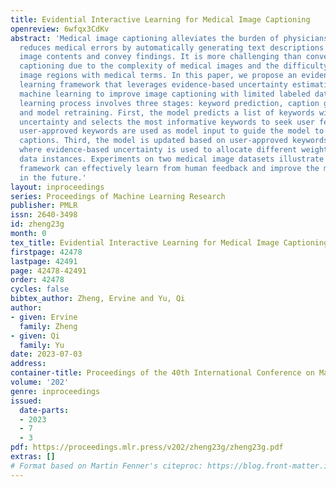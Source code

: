 ```yaml
---
title: Evidential Interactive Learning for Medical Image Captioning
openreview: 6wfqx3CdKv
abstract: 'Medical image captioning alleviates the burden of physicians and possibly
  reduces medical errors by automatically generating text descriptions to describe
  image contents and convey findings. It is more challenging than conventional image
  captioning due to the complexity of medical images and the difficulty of aligning
  image regions with medical terms. In this paper, we propose an evidential interactive
  learning framework that leverages evidence-based uncertainty estimation and interactive
  machine learning to improve image captioning with limited labeled data. The interactive
  learning process involves three stages: keyword prediction, caption generation,
  and model retraining. First, the model predicts a list of keywords with evidence-based
  uncertainty and selects the most informative keywords to seek user feedback. Second,
  user-approved keywords are used as model input to guide the model to generate satisfactory
  captions. Third, the model is updated based on user-approved keywords and captions,
  where evidence-based uncertainty is used to allocate different weights to different
  data instances. Experiments on two medical image datasets illustrate that the proposed
  framework can effectively learn from human feedback and improve the model’s performance
  in the future.'
layout: inproceedings
series: Proceedings of Machine Learning Research
publisher: PMLR
issn: 2640-3498
id: zheng23g
month: 0
tex_title: Evidential Interactive Learning for Medical Image Captioning
firstpage: 42478
lastpage: 42491
page: 42478-42491
order: 42478
cycles: false
bibtex_author: Zheng, Ervine and Yu, Qi
author:
- given: Ervine
  family: Zheng
- given: Qi
  family: Yu
date: 2023-07-03
address: 
container-title: Proceedings of the 40th International Conference on Machine Learning
volume: '202'
genre: inproceedings
issued:
  date-parts:
  - 2023
  - 7
  - 3
pdf: https://proceedings.mlr.press/v202/zheng23g/zheng23g.pdf
extras: []
# Format based on Martin Fenner's citeproc: https://blog.front-matter.io/posts/citeproc-yaml-for-bibliographies/
---
```

